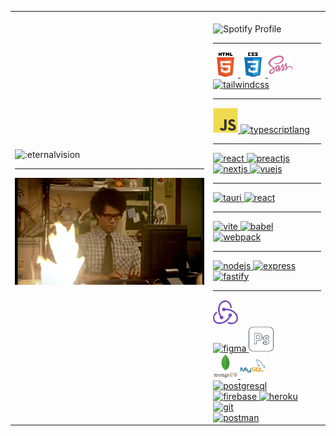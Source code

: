 <div align="center">
  <table>
    <tr>
      <td valign="middle">
        <img
          src="https://count.getloli.com/get/@:eternalvision"
          alt=":eternalvision" />
        <hr/>
        <img src="./fire.gif" />
      </td>
      <td valign="top">
      </br>
        <img
          src="https://spotify-github-profile.kittinanx.com/api/view?uid=31csja3bnd7oq3igyhi5xauxdceu&cover_image=true&theme=default&show_offline=true&background_color=121212&interchange=false&bar_color=53b14f&bar_color_cover=false"
          alt="Spotify Profile" />
        <hr/>
        <a href="https://www.w3.org/html/" target="_blank" rel="noreferrer">
          <img
            src="https://raw.githubusercontent.com/devicons/devicon/master/icons/html5/html5-original-wordmark.svg"
            alt="html5"
            width="40"
            height="40" />
        </a>
        <a href="https://www.w3schools.com/css/" target="_blank" rel="noreferrer">
          <img
            src="https://raw.githubusercontent.com/devicons/devicon/master/icons/css3/css3-original-wordmark.svg"
            alt="css3"
            width="40"
            height="40" />
        </a>
        <a href="https://sass-lang.com" target="_blank" rel="noreferrer">
          <img
            src="https://raw.githubusercontent.com/devicons/devicon/master/icons/sass/sass-original.svg"
            alt="sass"
            width="40"
            height="40" />
        </a>
        <a href="https://tailwindcss.com/" target="_blank" rel="noreferrer">
          <img
            src="https://tailwindcss.com/favicons/apple-touch-icon.png"
            alt="tailwindcss"
            width="50"
            height="40" />
        </a>
        <hr/>
        <a
          href="https://developer.mozilla.org/en-US/docs/Web/JavaScript"
          target="_blank"
          rel="noreferrer">
          <img
            src="https://raw.githubusercontent.com/devicons/devicon/master/icons/javascript/javascript-original.svg"
            alt="javascript"
            width="40"
            height="40" />
        </a>
        <a href="https://www.typescriptlang.org/" target="_blank" rel="noreferrer">
          <img
            src="https://www.typescriptlang.org/favicon.ico"
            alt="typescriptlang"
            width="40"
            height="40" />
        </a>
        <hr/>
        <a href="https://react.dev/" target="_blank" rel="noreferrer">
          <img
            src="https://react.dev/favicon.ico"
            alt="react"
            width="40"
            height="40" />
        </a>
        <a href="https://preactjs.com/" target="_blank" rel="noreferrer">
          <img
            src="https://preactjs.com/favicon.ico"
            alt="preactjs"
            width="40"
            height="40" />
        </a>
        <a href="https://nextjs.org/" target="_blank" rel="noreferrer">
          <img
            src="https://nextjs.org/favicon.ico"
            alt="nextjs"
            width="40"
            height="40" />
        </a>
        <a href="https://vuejs.org/" target="_blank" rel="noreferrer">
          <img
            src="https://vuejs.org/logo.svg"
            alt="vuejs"
            width="40"
            height="40" />
        </a>
        <hr/>
        <a href="https://tauri.app/" target="_blank" rel="noreferrer">
          <img
            src="https://tauri.app/favicon.svg"
            alt="tauri"
            width="40"
            height="40" />
        </a>
        <a href="https://www.electronjs.org/" target="_blank" rel="noreferrer">
          <img
            src="https://www.electronjs.org/assets/img/favicon.ico"
            alt="react"
            width="40"
            height="40" />
        </a>
        <hr/>
        <a href="https://vite.dev/" target="_blank" rel="noreferrer">
          <img
            src="https://vite.dev/logo.svg"
            alt="vite"
            width="40"
            height="40" />
        </a>
        <a href="https://babeljs.io/" target="_blank" rel="noreferrer">
          <img
            src="https://babeljs.io/img/favicon.png"
            alt="babel"
            width="40"
            height="40" />
        </a>
        <a href="https://webpack.js.org/" target="_blank" rel="noreferrer">
          <img
            src="https://webpack.js.org/icon_150x150.png"
            alt="webpack"
            width="40"
            height="40" />
        </a>
        <hr/>
        <a href="https://nodejs.org" target="_blank" rel="noreferrer">
          <img
            src="https://nodejs.org/static/images/favicons/favicon.png"
            alt="nodejs"
            width="40"
            height="40" />
        </a>
        <a href="https://expressjs.com/" target="_blank" rel="noreferrer">
          <img
            src="https://expressjs.com/images/favicon.png"
            alt="express"
            width="40"
            height="40" />
        </a>
        <a href="https://fastify.dev/" target="_blank" rel="noreferrer">
          <img
            src="https://fastify.io/img/logos/fastify-black.svg"
            alt="fastify"
            width="80"
            height="40" />
        </a>
        <hr/>
        <a href="https://redux.js.org" target="_blank" rel="noreferrer">
          <img
            src="https://raw.githubusercontent.com/devicons/devicon/master/icons/redux/redux-original.svg"
            alt="redux"
            width="40"
            height="40" />
        </a>
        <br />
        <a href="https://www.figma.com/" target="_blank" rel="noreferrer">
          <img
            src="https://www.vectorlogo.zone/logos/figma/figma-icon.svg"
            alt="figma"
            width="40"
            height="40" />
        </a>
        <a href="https://www.photoshop.com/en" target="_blank" rel="noreferrer">
          <img
            src="https://raw.githubusercontent.com/devicons/devicon/master/icons/photoshop/photoshop-line.svg"
            alt="photoshop"
            width="40"
            height="40" />
        </a>
        <br />
        <a href="https://www.mongodb.com/" target="_blank" rel="noreferrer">
          <img
            src="https://raw.githubusercontent.com/devicons/devicon/master/icons/mongodb/mongodb-original-wordmark.svg"
            alt="mongodb"
            width="40"
            height="40" />
        </a>
        <a href="https://www.mysql.com/" target="_blank" rel="noreferrer">
          <img
            src="https://raw.githubusercontent.com/devicons/devicon/master/icons/mysql/mysql-original-wordmark.svg"
            alt="mysql"
            width="40"
            height="40" />
        </a>
        <a href="https://www.postgresql.org/">
          <img
            src="https://www.postgresql.org/media/img/about/press/elephant.png"
            width="40"
            height="40"
            alt="postgresql" />
        </a>
        <br />
        <a href="https://firebase.google.com/" target="_blank" rel="noreferrer">
          <img
            src="https://www.vectorlogo.zone/logos/firebase/firebase-icon.svg"
            alt="firebase"
            width="40"
            height="40" />
        </a>
        <a href="https://heroku.com" target="_blank" rel="noreferrer">
          <img
            src="https://www.vectorlogo.zone/logos/heroku/heroku-icon.svg"
            alt="heroku"
            width="40"
            height="40" />
        </a>
        <br />
        <a href="https://git-scm.com/" target="_blank" rel="noreferrer">
          <img
            src="https://www.vectorlogo.zone/logos/git-scm/git-scm-icon.svg"
            alt="git"
            width="40"
            height="40" />
        </a>
        <br />
        <a href="https://postman.com" target="_blank" rel="noreferrer">
          <img
            src="https://www.vectorlogo.zone/logos/getpostman/getpostman-icon.svg"
            alt="postman"
            width="40"
            height="40" />
        </a>
        <br />
      </td>
    </tr>
  </table>
</div>
